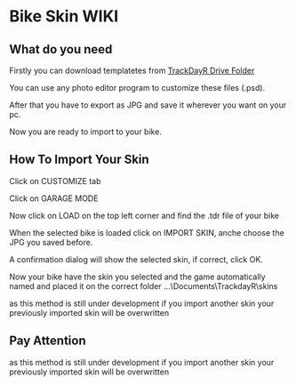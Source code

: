 # Bike Skin WIKI

## What do you need

Firstly you can download templatetes from [TrackDayR Drive Folder](https://drive.google.com/drive/folders/1XA9W1ntJyhfRpx_u-pUI3M2YlRd-DLRH?usp=sharing "TrackDayR Drive Folder")

You can use any photo editor program to customize these files (.psd).

After that you have to export as JPG and save it wherever you want on your pc.

Now you are ready to import to your bike.

## How To Import Your Skin

Click on CUSTOMIZE tab

Click on GARAGE MODE

Now click on LOAD on the top left corner and find the .tdr file of your bike

When the selected bike is loaded click on IMPORT SKIN, anche choose the JPG you saved before.

A confirmation dialog will show the selected skin, if correct, click OK.

Now your bike have the skin you selected and the game automatically named and placed it on the correct folder ...\Documents\TrackdayR\skins

as this method is still under development if you import another skin your previously imported skin will be overwritten

## Pay Attention

as this method is still under development if you import another skin your previously imported skin will be overwritten



